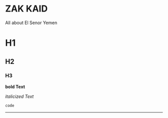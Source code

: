# ZAK KAID

All about El Senor Yemen

# H1
## H2
### H3

**bold Text**

*italicized Text*

`code`

---
